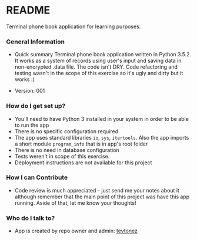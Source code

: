 # README #
Terminal phone book application for learning purposes.

### General Information ###
* Quick summary
Terminal phone book application written in Python 3.5.2. It works as a system of records using user's input and saving data in non-encrypted .data file. The code isn't DRY. Code refactoring and testing wasn't in the scope of this exercise so it's ugly and dirty but it works :)

* Version: 001


### How do I get set up? ###
* You'll need to have Python 3 installed in your system in order to be able to run the app
* There is no specific configuration required
* The app uses standard libraries ```io```, ```sys```, ```itertools```. Also the app imports a short module ```program_info``` that is in app's root folder 
* There is no need in database configuration
* Tests weren't in scope of this exercise.
* Deployment instructions are not available for this project

### How I can Contribute ###
* Code review is much appreciated - just send me your notes about it although remember that the main point of this project was have this app running. Aside of that, let me know your thoughts!

### Who do I talk to? ###
* App is created by repo owner and admin: [tevtonez](mailto:konstantin@octogear.com)